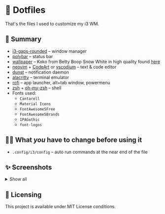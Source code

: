 # 📁 Dotfiles

That's the files I used to customize my i3 WM.

## 📑 Summary

- [i3-gaps-rounded](https://github.com/jbenden/i3-gaps-rounded) – window manager
- [polybar](https://github.com/polybar/polybar) – status bar
- [wallpaper](./docs/wallpaper.png) – Koko from Betty Boop Snow White in high quality found [here](https://www.deviantart.com/nicolahynes/art/Fleischer-Studios-Koko-the-Clown-2K-Wallpaper-728097079)
- [neovim](https://github.com/neovim/neovim) + [CodeArt](https://github.com/artart222/CodeArt) or [vscodium](https://github.com/VSCodium/vscodium/) – text & code editor
- [dunst](https://github.com/dunst-project/dunst) – notification daemon
- [alacritty](https://github.com/alacritty/alacritty) – terminal emulator
- [rofi](https://github.com/joni22u/rofi) – app launcher, alt+tab window, powermenu
- [zsh](https://www.zsh.org/) + [oh-my-zsh](https://github.com/ohmyzsh/ohmyzsh) – shell
- Fonts used:
  - `Cantarell`
  - `Material Icons`
  - `FontAwesome5Free`
  - `FontAwesome5Brands`
  - `IPAGothic`
  - `font-logos`

## ✍🏻 What _you_ have to change before using it

- `.config/i3/config` – auto run commands at the near end of the file

## ✨ Screenshots

<details>
    <summary>Show all</summary>
    <h3>🖼️ Desktop</h3>
    <img src="./docs/desktop.png" alt="desktop">
    <h3>📟 Rofi</h3>
    <ul>
        <li>
            <h6>Launcher</h6>
            <img src="./docs/rofi-run.png" alt="rofi launcher">
        </li>
        <li>
            <h6>Power menu</h6>
            <img src="./docs/rofi-powermenu.png" alt="rofi powermenu">
        </li>
        <li>
            <h6>Window changer</h6>
            <img src="./docs/rofi-window.png" alt="rofi window changer">
        </li>
    </ul>
    <h3>🗨️ Dunst notifications</h3>
    <div align="center">
        <img src="./docs/dunst-notifications.png" alt="dunst notification">
    </div>
</details>

## 📝 Licensing

This project is available under MIT License conditions.
